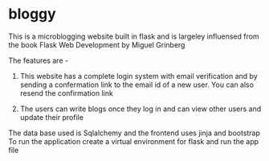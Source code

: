 # bloggy
This is a microblogging website built in flask and is largeley influensed from the book
Flask Web Development by Miguel Grinberg

The features are - 
1. This website has a complete login system with email verification and by sending a confermation link to the 
   email id of a new user. You can also resend the confirmation link
   
2. The users can write blogs once they log in and can view other users and update their profile

The data base used is Sqlalchemy and the frontend uses jinja and bootstrap
To run the application create a virtual environment for flask and run the app file
